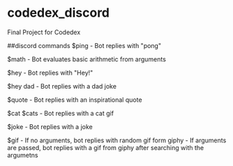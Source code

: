 # codedex_discord
Final Project for Codedex

##discord commands
$ping
    - Bot replies with "pong"

$math
    - Bot evaluates basic arithmetic from arguments

$hey
    - Bot replies with "Hey!"

$hey dad
    - Bot replies with a dad joke

$quote
    - Bot replies with an inspirational quote

$cat
$cats
    - Bot replies with a cat gif

$joke
    - Bot replies with a joke

$gif
    - If no arguments, bot replies with random gif form giphy
    - If arguments are passed, bot replies with a gif from giphy after searching with the argumetns


